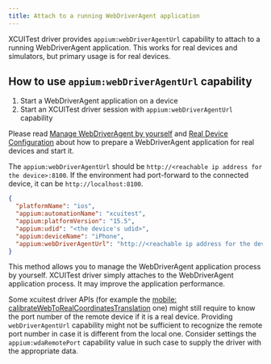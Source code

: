 ```yaml
---
title: Attach to a running WebDriverAgent application
---
```


XCUITest driver provides `appium:webDriverAgentUrl` capability to attach to a running WebDriverAgent application.
This works for real devices and simulators, but primary usage is for real devices.

## How to use `appium:webDriverAgentUrl` capability

1. Start a WebDriverAgent application on a device
2. Start an XCUITest driver session with `appium:webDriverAgentUrl` capability

Please read [Manage WebDriverAgent by yourself](./wda-custom-server.md) and [Real Device Configuration](./real-device-config.md) about how to prepare a WebDriverAgent application for real devices and start it.

The `appium:webDriverAgentUrl` should be `http://<reachable ip address for the device>:8100`.
If the environment had port-forward to the connected device, it can be `http://localhost:8100`.


```json
{
  "platformName": "ios",
  "appium:automationName": "xcuitest",
  "appium:platformVersion": "15.5",
  "appium:udid": "<the device's udid>",
  "appium:deviceName": "iPhone",
  "appium:webDriverAgentUrl": "http://<reachable ip address for the device>:8100"
}
```

This method allows you to manage the WebDriverAgent application process by yourself.
XCUITest driver simply attaches to the WebDriverAgent application process.
It may improve the application performance.

Some xcuitest driver APIs (for example the [mobile: calibrateWebToRealCoordinatesTranslation](../reference/execute-methods.md#mobile-calibratewebtorealcoordinatestranslation) one) might still require to know
the port number of the remote device if it is a real device. Providing
`webDriverAgentUrl` capability might not be sufficient to recognize the remote port number in case it is different from the local one. Consider settings the `appium:wdaRemotePort` capability value
in such case to supply the driver with the appropriate data.
